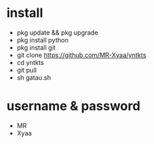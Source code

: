 # install 

- pkg update && pkg upgrade
- pkg install python
- pkg install git
- git clone https://github.com/MR-Xyaa/yntkts
- cd yntkts
- git pull
- sh gatau.sh
# username & password
- MR
- Xyaa
